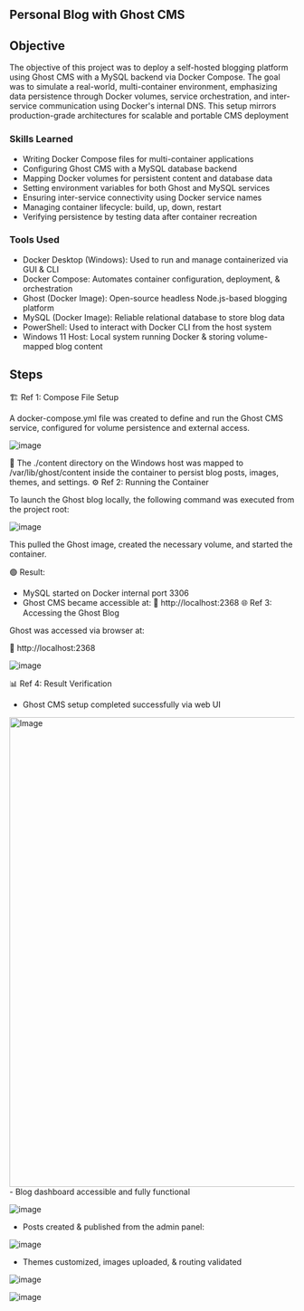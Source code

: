 ## Personal Blog with Ghost CMS

## Objective

The objective of this project was to deploy a self-hosted blogging platform using Ghost CMS with a MySQL backend via Docker Compose. The goal was to simulate a real-world, multi-container environment, emphasizing data persistence through Docker volumes, service orchestration, and inter-service communication using Docker's internal DNS. This setup mirrors production-grade architectures for scalable and portable CMS deployment

### Skills Learned

- Writing Docker Compose files for multi-container applications
- Configuring Ghost CMS with a MySQL database backend
- Mapping Docker volumes for persistent content and database data
- Setting environment variables for both Ghost and MySQL services
- Ensuring inter-service connectivity using Docker service names
- Managing container lifecycle: build, up, down, restart
- Verifying persistence by testing data after container recreation

### Tools Used

- Docker Desktop (Windows):
Used to run and manage containerized via GUI & CLI
- Docker Compose:
Automates container configuration, deployment, & orchestration
- Ghost (Docker Image):
Open-source headless Node.js-based blogging platform
- MySQL (Docker Image):
  Reliable relational database to store blog data
- PowerShell:
Used to interact with Docker CLI from the host system
- Windows 11 Host:
Local system running Docker & storing volume-mapped blog content

## Steps
🏗️ Ref 1: Compose File Setup

A docker-compose.yml file was created to define and run the Ghost CMS service, configured for volume persistence and external access.

![image](https://github.com/user-attachments/assets/c81b998b-edc2-4a83-88f7-d25873e97300)


📁 The ./content directory on the Windows host was mapped to /var/lib/ghost/content inside the container to persist blog posts, images, themes, and settings.
⚙️ Ref 2: Running the Container

To launch the Ghost blog locally, the following command was executed from the project root:

![image](https://github.com/user-attachments/assets/7230f4b8-5fd2-4be1-b6c8-1e664885f4a2)

This pulled the Ghost image, created the necessary volume, and started the container.

🟢 Result:
- MySQL started on Docker internal port 3306
- Ghost CMS became accessible at:
📍 http://localhost:2368
🌐 Ref 3: Accessing the Ghost Blog

Ghost was accessed via browser at:

📍 http://localhost:2368

![image](https://github.com/user-attachments/assets/ac905060-d9ac-4380-901b-e08d7082c7a1)

📊 Ref 4: Result Verification
- Ghost CMS setup completed successfully via web UI
<img width="887" height="830" alt="Image" src="https://github.com/user-attachments/assets/64595db8-9bed-44fe-854f-d98c01969aea" />
- Blog dashboard accessible and fully functional
  
![image](https://github.com/user-attachments/assets/a6629f3e-77bb-4f2b-9567-cd985e81075d)

- Posts created & published from the admin panel:
  
![image](https://github.com/user-attachments/assets/f02a55d7-7a7e-4c9d-974d-e4e1e67f0276)

- Themes customized, images uploaded, & routing validated
  
![image](https://github.com/user-attachments/assets/a08561f5-6d33-448f-bc5d-759dc3527c0a)

![image](https://github.com/user-attachments/assets/559514a4-1bcc-4874-b1ab-2e758ec64743)

